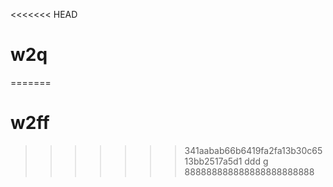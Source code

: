 <<<<<<< HEAD
# w2q
=======
# w2ff
>>>>>>> 341aabab66b6419fa2fa13b30c6513bb2517a5d1
ddd
g
888888888888888888888888